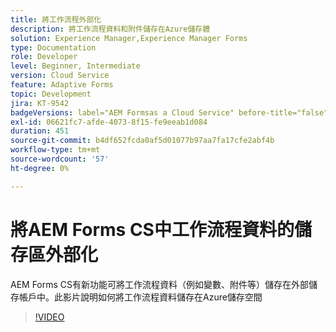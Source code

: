 ```yaml
---
title: 將工作流程外部化
description: 將工作流程資料和附件儲存在Azure儲存體
solution: Experience Manager,Experience Manager Forms
type: Documentation
role: Developer
level: Beginner, Intermediate
version: Cloud Service
feature: Adaptive Forms
topic: Development
jira: KT-9542
badgeVersions: label="AEM Formsas a Cloud Service" before-title="false"
exl-id: 06621fc7-afde-4073-8f15-fe9eeab1d084
duration: 451
source-git-commit: b4df652fcda0af5d01077b97aa7fa17cfe2abf4b
workflow-type: tm+mt
source-wordcount: '57'
ht-degree: 0%

---
```


# 將AEM Forms CS中工作流程資料的儲存區外部化

AEM Forms CS有新功能可將工作流程資料（例如變數、附件等）儲存在外部儲存帳戶中。此影片說明如何將工作流程資料儲存在Azure儲存空間

>[!VIDEO](https://video.tv.adobe.com/v/339610?quality=12&learn=on)
